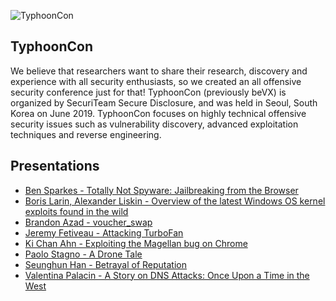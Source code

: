 ![TyphoonCon](https://typhooncon.com/wp-content/uploads/2018/12/typhooncon-logo-blue-200x50.png)

## TyphoonCon

We believe that researchers want to share their research, discovery and experience with all security enthusiasts, so we created an all offensive security conference just for that!
TyphoonCon (previously beVX) is organized by SecuriTeam Secure Disclosure, and was held in Seoul, South Korea on June 2019.
TyphoonCon focuses on highly technical offensive security issues such as vulnerability discovery, advanced exploitation techniques and reverse engineering.

## Presentations

- [Ben Sparkes - Totally Not Spyware: Jailbreaking from the Browser](https://github.com/ssd-secure-disclosure/typhooncon2019/blob/master/Ben%20Sparkes%20-%20Totally%20Not%20Spyware_%20Jailbreaking%20from%20the%20Browser.pdf)
- [Boris Larin, Alexander Liskin - Overview of the latest Windows OS kernel exploits found in the wild](https://github.com/ssd-secure-disclosure/typhooncon2019/blob/master/Boris%20Larin%20_%20Alexander%20Liskin%20-%20Overview%20of%20the%20latest%20Windows%20OS%20kernel%20exploits%20found%20in%20the%20wild_TyphoonCon.pdf)
- [Brandon Azad - voucher_swap](https://github.com/ssd-secure-disclosure/typhooncon2019/blob/master/Brandon%20Azad%20-%20voucher_swap.pdf)
- [Jeremy Fetiveau - Attacking TurboFan](https://github.com/ssd-secure-disclosure/typhooncon2019/blob/master/Jeremy%20Fetiveau%20-%20Attacking%20TurboFan.pdf)
- [Ki Chan Ahn - Exploiting the Magellan bug on Chrome](https://github.com/ssd-secure-disclosure/typhooncon2019/blob/master/Ki%20Chan%20Ahn%20-%20Exploiting%20the%20Magellan%20bug%20on%20Chrome%20(Updated)%20without%20speaker%20notes.pptx)
- [Paolo Stagno - A Drone Tale](https://github.com/ssd-secure-disclosure/typhooncon2019/blob/master/Paolo%20Stagno%20-%20A%20Drone%20Tale.pdf)
- [Seunghun Han - Betrayal of Reputation](https://github.com/ssd-secure-disclosure/typhooncon2019/blob/master/Seunghun%20Han%20-%20Betrayal%20of%20Reputation.pdf)
- [Valentina Palacin - A Story on DNS Attacks: Once Upon a Time in the West](https://github.com/ssd-secure-disclosure/typhooncon2019/blob/master/Valentina%20Palacin%20-%20DNSAttacks-OnceUponATimeInTheWest.pptx)
